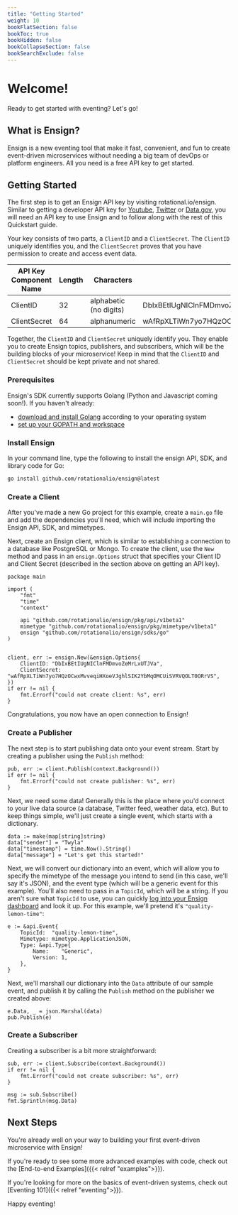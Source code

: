 ```yaml
---
title: "Getting Started"
weight: 10
bookFlatSection: false
bookToc: true
bookHidden: false
bookCollapseSection: false
bookSearchExclude: false
---
```


# Welcome!

Ready to get started with eventing? Let's go!


## What is Ensign?

Ensign is a new eventing tool that make it fast, convenient, and fun to create  event-driven microservices without needing a big team of devOps or platform engineers. All you need is a free API key to get started.

## Getting Started

The first step is to get an Ensign API key by visiting rotational.io/ensign. Similar to getting a developer API key for [Youtube](https://developers.google.com/youtube/v3/getting-started), [Twitter](https://developer.twitter.com/en/docs/twitter-api/getting-started/getting-access-to-the-twitter-api) or [Data.gov](https://api.data.gov/docs/api-key/), you will need an API key to use Ensign and to follow along with the rest of this Quickstart guide.

Your key consists of two parts, a `ClientID` and a `ClientSecret`. The `ClientID` uniquely identifies you, and the `ClientSecret` proves that you have permission to create and access event data.

| API Key Component Name | Length | Characters             | Example                                                          |
|-------------------|--------|------------------------|------------------------------------------------------------------|
| ClientID          | 32     | alphabetic (no digits) | DbIxBEtIUgNIClnFMDmvoZeMrLxUTJVa                                 |
| ClientSecret      | 64     | alphanumeric           | wAfRpXLTiWn7yo7HQzOCwxMvveqiHXoeVJghlSIK2YbMqOMCUiSVRVQOLT0ORrVS |


Together, the `ClientID` and `ClientSecret` uniquely identify you. They enable you to create Ensign topics, publishers, and subscribers, which will be the building blocks of your microservice! Keep in mind that the `ClientID` and `ClientSecret` should be kept private and not shared.

### Prerequisites

Ensign's SDK currently supports Golang (Python and Javascript coming soon!).
If you haven't already:
- [download and install Golang](https://go.dev/doc/install) according to your operating system
- [set up your GOPATH and workspace](https://go.dev/doc/gopath_code)

### Install Ensign

In your command line, type the following to install the ensign API, SDK, and library code for Go:

```bash
go install github.com/rotationalio/ensign@latest
```

### Create a Client

After you've made a new Go project for this example, create a `main.go` file and add the dependencies you'll need, which will include importing the Ensign API, SDK, and mimetypes.

Next, create an Ensign client, which is similar to establishing a connection to a database like PostgreSQL or Mongo. To create the client, use the `New` method and pass in an `ensign.Options` struct that specifies your Client ID and Client Secret (described in the section above on getting an API key).

```golang
package main

import (
    "fmt"
    "time"
    "context"

	api "github.com/rotationalio/ensign/pkg/api/v1beta1"
	mimetype "github.com/rotationalio/ensign/pkg/mimetype/v1beta1"
	ensign "github.com/rotationalio/ensign/sdks/go"
)


client, err := ensign.New(&ensign.Options{
	ClientID: "DbIxBEtIUgNIClnFMDmvoZeMrLxUTJVa",
	ClientSecret: "wAfRpXLTiWn7yo7HQzOCwxMvveqiHXoeVJghlSIK2YbMqOMCUiSVRVQOLT0ORrVS",
})
if err != nil {
	fmt.Errorf("could not create client: %s", err)
}
```

Congratulations, you now have an open connection to Ensign!

### Create a Publisher

The next step is to start publishing data onto your event stream. Start by creating a publisher using the `Publish` method:

```golang
pub, err := client.Publish(context.Background())
if err != nil {
    fmt.Errorf("could not create publisher: %s", err)
}
```


Next, we need some data! Generally this is the place where you'd connect to your live data source (a database, Twitter feed, weather data, etc). But to keep things simple, we'll just create a single event, which starts with a dictionary.

```golang
data := make(map[string]string)
data["sender"] = "Twyla"
data["timestamp"] = time.Now().String()
data["message"] = "Let's get this started!"
```

Next, we will convert our dictionary into an event, which will allow you to specify the mimetype of the message you intend to send (in this case, we'll say it's JSON), and the event type (which will be a generic event for this example). You'll also need to pass in a `TopicId`, which will be a string. If you aren't sure what `TopicId` to use, you can quickly [log into your Ensign dashboard](https://rotational.io/ensign/) and look it up. For this example, we'll pretend it's `"quality-lemon-time"`:

```golang
e := &api.Event{
    TopicId:  "quality-lemon-time",
    Mimetype: mimetype.ApplicationJSON,
    Type: &api.Type{
        Name:    "Generic",
        Version: 1,
    },
}
```

Next, we'll marshall our dictionary into the `Data` attribute of our sample event, and publish it by calling the `Publish` method on the publisher we created above:

```golang
e.Data, _ = json.Marshal(data)
pub.Publish(e)
```

### Create a Subscriber

Creating a subscriber is a bit more straightforward:

```golang
sub, err := client.Subscribe(context.Background())
if err != nil {
    fmt.Errorf("could not create subscriber: %s", err)
}

msg := sub.Subscribe()
fmt.Sprintln(msg.Data)
```

## Next Steps

You're already well on your way to building your first event-driven microservice with Ensign!

If you're ready to see some more advanced examples with code, check out the [End-to-end Examples]({{< relref "examples">}}).

If you're looking for more on the basics of event-driven systems, check out [Eventing 101]({{< relref "eventing">}}).

Happy eventing!